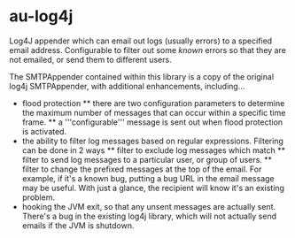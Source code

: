 au-log4j
========

Log4J appender which can email out logs (usually errors) to a specified email address.  Configurable to filter out some *known* errors so that they are not emailed, or send them to different users.

The SMTPAppender contained within this library is a copy of the original log4j SMTPAppender, with additional enhancements, including...

* flood protection 
** there are two configuration parameters to determine the maximum number of messages that can occur within a specific time frame.
** a '''configurable''' message is sent out when flood protection is activated.
* the ability to filter log messages based on regular expressions.  Filtering can be done in 2 ways
** filter to exclude log messages which match
** filter to send log messages to a particular user, or group of users.
** filter to change the prefixed messages at the top of the email.  For example, if it's a known bug, putting a bug URL in the email message may be useful.  With just a glance, the recipient will know it's an existing problem.
* hooking the JVM exit, so that any unsent messages are actually sent.  There's a bug in the existing log4j library, which will not actually send emails if the JVM is shutdown.
